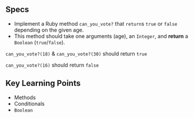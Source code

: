 ## Specs

- Implement a Ruby method `can_you_vote?` that `return`s `true` or `false` depending on the given age.
- This method should take one arguments (age), an `Integer`, and **return** a `Boolean` (`true`/`false`).

`can_you_vote?(18)` & `can_you_vote?(30)` should return `true`

`can_you_vote?(16)` should return `false`

## Key Learning Points

- Methods
- Conditionals
- `Boolean`
